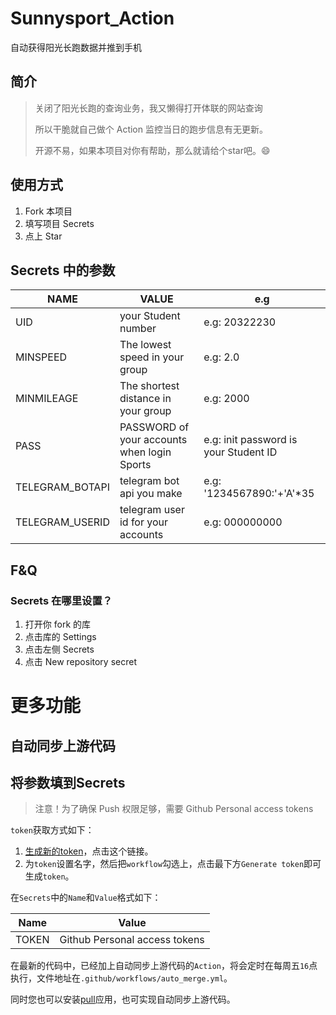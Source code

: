 # Sunnysport_Action
自动获得阳光长跑数据并推到手机


## 简介
> 关闭了阳光长跑的查询业务，我又懒得打开体联的网站查询
>
> 所以干脆就自己做个 Action 监控当日的跑步信息有无更新。
>
> 开源不易，如果本项目对你有帮助，那么就请给个star吧。😄

## 使用方式
1. Fork 本项目
2. 填写项目 Secrets
3. 点上 Star
   
## Secrets 中的参数

NAME|VALUE|e.g
----|-----|---
UID| your Student number |e.g: 20322230 
MINSPEED| The lowest speed in your group |e.g: 2.0 
MINMILEAGE| The shortest distance in your group | e.g: 2000 
PASS | PASSWORD of your accounts when login Sports| e.g: init password is your Student ID
TELEGRAM_BOTAPI| telegram bot api you make | e.g: '1234567890:'+'A'\*35 
TELEGRAM_USERID| telegram user id for your accounts | e.g: 000000000

## F&Q

### Secrets 在哪里设置？

1. 打开你 fork 的库
2. 点击库的 Settings
3. 点击左侧 Secrets
4. 点击 New repository secret



# 更多功能

## 自动同步上游代码

## 将参数填到Secrets

> 注意！为了确保 Push 权限足够，需要 Github Personal access tokens

`token`获取方式如下：

1. [生成新的token](https://github.com/settings/tokens/new)，点击这个链接。
2. 为`token`设置名字，然后把`workflow`勾选上，点击最下方`Generate token`即可生成`token`。

在`Secrets`中的`Name`和`Value`格式如下：

| Name  | Value                         |
| ----- | ----------------------------- |
| TOKEN | Github Personal access tokens |

在最新的代码中，已经加上自动同步上游代码的`Action`，将会定时在每周五`16`点执行，文件地址在`.github/workflows/auto_merge.yml`。

同时您也可以安装[pull](https://github.com/apps/pull)应用，也可实现自动同步上游代码。
